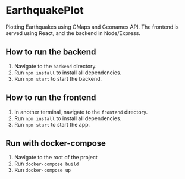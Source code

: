 # EarthquakePlot
Plotting Earthquakes using GMaps and Geonames API.
The frontend is served using React, and the backend in Node/Express.

## How to run the backend
1. Navigate to the `backend` directory.
2. Run `npm install` to install all dependencies.
3. Run `npm start` to start the backend.

## How to run the frontend
1. In another terminal, navigate to the `frontend` directory.
2. Run `npm install` to install all dependencies.
3. Run `npm start` to start the app.

## Run with docker-compose
1. Navigate to the root of the project
2. Run `docker-compose build`
3. Run `docker-compose up` 
